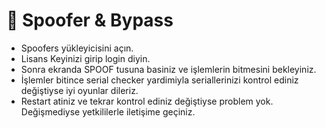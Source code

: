 # 💠 Spoofer & Bypass

* Spoofers yükleyicisini açın.
* Lisans Keyinizi girip login diyin.
* Sonra ekranda SPOOF tusuna basiniz ve işlemlerin bitmesini bekleyiniz.
* İşlemler bitince serial checker yardimiyla seriallerinizi kontrol ediniz değiştiyse iyi oyunlar dileriz.
* Restart atiniz ve tekrar kontrol ediniz değiştiyse problem yok. Değişmediyse yetkililerle iletişime geçiniz.
